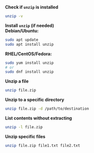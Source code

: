 
**Check if `unzip` is installed**

```bash
unzip -v
```

**Install `unzip` (if needed)**  
**Debian/Ubuntu:**

```bash
sudo apt update
sudo apt install unzip
```

**RHEL/CentOS/Fedora:**

```bash
sudo yum install unzip
# or
sudo dnf install unzip
```

**Unzip a file**

```bash
unzip file.zip
```

**Unzip to a specific directory**

```bash
unzip file.zip -d /path/to/destination
```

**List contents without extracting**

```bash
unzip -l file.zip
```

**Unzip specific files**

```bash
unzip file.zip file1.txt file2.txt
```

